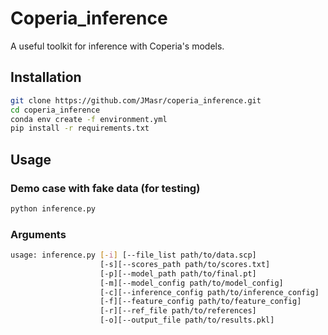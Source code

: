 # Coperia_inference
A useful toolkit for inference with Coperia's models.

## Installation
```bash
git clone https://github.com/JMasr/coperia_inference.git
cd coperia_inference
conda env create -f environment.yml
pip install -r requirements.txt
```

## Usage
### Demo case with fake data (for testing)
```bash
python inference.py
```

### Arguments

```bash
usage: inference.py [-i] [--file_list path/to/data.scp] 
                    [-s][--scores_path path/to/scores.txt]
                    [-p][--model_path path/to/final.pt]
                    [-m][--model_config path/to/model_config]
                    [-c][--inference_config path/to/inference_config]
                    [-f][--feature_config path/to/feature_config]
                    [-r][--ref_file path/to/references]
                    [-o][--output_file path/to/results.pkl]
```